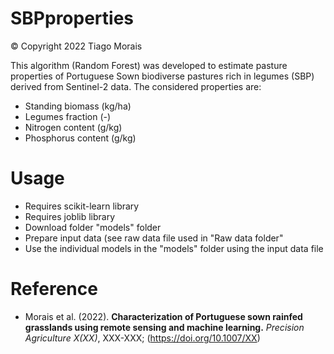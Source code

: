 # SBPproperties

© Copyright 2022 Tiago Morais

This algorithm (Random Forest) was developed to estimate pasture properties of Portuguese Sown biodiverse pastures rich in legumes (SBP) derived from Sentinel-2 data. The considered properties are:
- Standing biomass (kg/ha)
- Legumes fraction (-)
- Nitrogen content (g/kg)
- Phosphorus content (g/kg)

# Usage
- Requires scikit-learn library
- Requires joblib library
- Download folder "models" folder
- Prepare input data (see raw data file used in "Raw data folder"
- Use the individual models in the "models" folder using the input data file

# Reference
- Morais et al. (2022). **Characterization of Portuguese sown rainfed grasslands using remote sensing and machine learning.** *Precision Agriculture X(XX)*, XXX-XXX; (https://doi.org/10.1007/XX)
